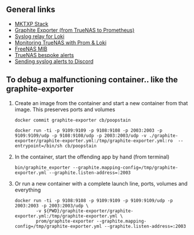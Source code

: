 ## General links

* [MKTXP Stack](https://github.com/akpw/mktxp-stack)
* [Graphite Exporter (from TrueNAS to Prometheus)](https://github.com/prometheus/graphite_exporter)
* [Syslog relay for Loki](https://alexandre.deverteuil.net/post/syslog-relay-for-loki/)
* [Monitoring TrueNAS with Prom & Loki](https://alexandre.deverteuil.net/post/monitoring-truenas-with-prometheus-and-loki/)
* [FreeNAS MIB](https://mibs.observium.org/mib/FREENAS-MIB/)
* [TrueNAS bespoke alerts](https://medium.com/nerd-for-tech/truenas-bespoke-alerts-e8f91e3de5c1)
* [Sending syslog alerts to Discord](https://www.syslog-ng.com/community/b/blog/posts/first-steps-of-sending-alerts-to-discord-and-others-from-syslog-ng-http-and-apprise)

## To debug a malfunctioning container.. like the graphite-exporter

1. Create an image from the container and start a new container from that image. This preserves ports and volumes

    ```
    docker commit graphite-exporter cb/poopstain

    docker run -ti -p 9109:9109 -p 9108:9108 -p 2003:2003 -p 9109:9109/udp -p 9108:9108/udp -p 2003:2003/udp -v ./graphite-exporter/graphite-exporter.yml:/tmp/graphite-exporter.yml:ro  --entrypoint=/bin/sh cb/poopstain
    ```

2. In the container, start the offending app by hand (from terminal)

    ```
    bin/graphite_exporter --graphite.mapping-config=/tmp/graphite-exporter.yml --graphite.listen-address=:2003
    ```

3. Or run a new container with a complete launch line, ports, volumes and everything

    ```
    docker run -ti -p 9108:9108 -p 9109:9109 -p 9109:9109/udp -p 2003:2003 -p 2003:2003/udp \
            -v ${PWD}/graphite-exporter/graphite-exporter.yml:/tmp/graphite-exporter.yml \
            prom/graphite-exporter --graphite.mapping-config=/tmp/graphite-exporter.yml --graphite.listen-address=:2003
    ```